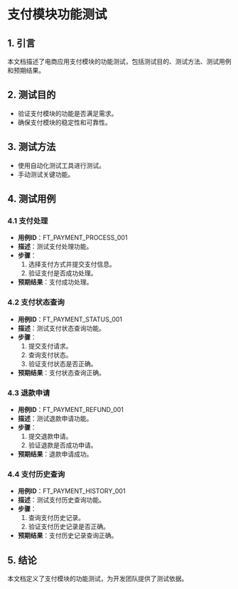 # 支付模块功能测试

## 1. 引言

本文档描述了电商应用支付模块的功能测试，包括测试目的、测试方法、测试用例和预期结果。

## 2. 测试目的

- 验证支付模块的功能是否满足需求。
- 确保支付模块的稳定性和可靠性。

## 3. 测试方法

- 使用自动化测试工具进行测试。
- 手动测试关键功能。

## 4. 测试用例

### 4.1 支付处理

- **用例ID**：FT_PAYMENT_PROCESS_001
- **描述**：测试支付处理功能。
- **步骤**：
  1. 选择支付方式并提交支付信息。
  2. 验证支付是否成功处理。
- **预期结果**：支付成功处理。

### 4.2 支付状态查询

- **用例ID**：FT_PAYMENT_STATUS_001
- **描述**：测试支付状态查询功能。
- **步骤**：
  1. 提交支付请求。
  2. 查询支付状态。
  3. 验证支付状态是否正确。
- **预期结果**：支付状态查询正确。

### 4.3 退款申请

- **用例ID**：FT_PAYMENT_REFUND_001
- **描述**：测试退款申请功能。
- **步骤**：
  1. 提交退款申请。
  2. 验证退款是否成功申请。
- **预期结果**：退款申请成功。

### 4.4 支付历史查询

- **用例ID**：FT_PAYMENT_HISTORY_001
- **描述**：测试支付历史查询功能。
- **步骤**：
  1. 查询支付历史记录。
  2. 验证支付历史记录是否正确。
- **预期结果**：支付历史记录查询正确。

## 5. 结论

本文档定义了支付模块的功能测试，为开发团队提供了测试依据。